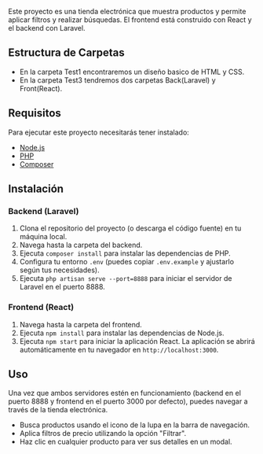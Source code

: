 Este proyecto es una tienda electrónica que muestra productos y permite aplicar filtros y realizar búsquedas. El frontend está construido con React y el backend con Laravel.
## Estructura de Carpetas

- En la carpeta Test1 encontraremos un diseño basico de HTML y CSS.
- En la carpeta Test3 tendremos dos carpetas Back(Laravel) y Front(React).

## Requisitos

Para ejecutar este proyecto necesitarás tener instalado:

- [Node.js](https://nodejs.org/)
- [PHP](https://www.php.net/)
- [Composer](https://getcomposer.org/)

## Instalación

### Backend (Laravel)

1. Clona el repositorio del proyecto (o descarga el código fuente) en tu máquina local.
2. Navega hasta la carpeta del backend.
3. Ejecuta `composer install` para instalar las dependencias de PHP.
4. Configura tu entorno `.env` (puedes copiar `.env.example` y ajustarlo según tus necesidades).
5. Ejecuta `php artisan serve --port=8888` para iniciar el servidor de Laravel en el puerto 8888.

### Frontend (React)

1. Navega hasta la carpeta del frontend.
2. Ejecuta `npm install` para instalar las dependencias de Node.js.
3. Ejecuta `npm start` para iniciar la aplicación React. La aplicación se abrirá automáticamente en tu navegador en `http://localhost:3000`.

## Uso

Una vez que ambos servidores estén en funcionamiento (backend en el puerto 8888 y frontend en el puerto 3000 por defecto), puedes navegar a través de la tienda electrónica.

- Busca productos usando el icono de la lupa en la barra de navegación.
- Aplica filtros de precio utilizando la opción "Filtrar".
- Haz clic en cualquier producto para ver sus detalles en un modal.
